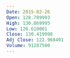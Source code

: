 ```yaml
---
Date: 2015-02-26
Open: 128.789993
High: 130.869995
Low: 126.610001
Close: 130.419998
Adj Close: 122.968491
Volume: 91287500
---
```

